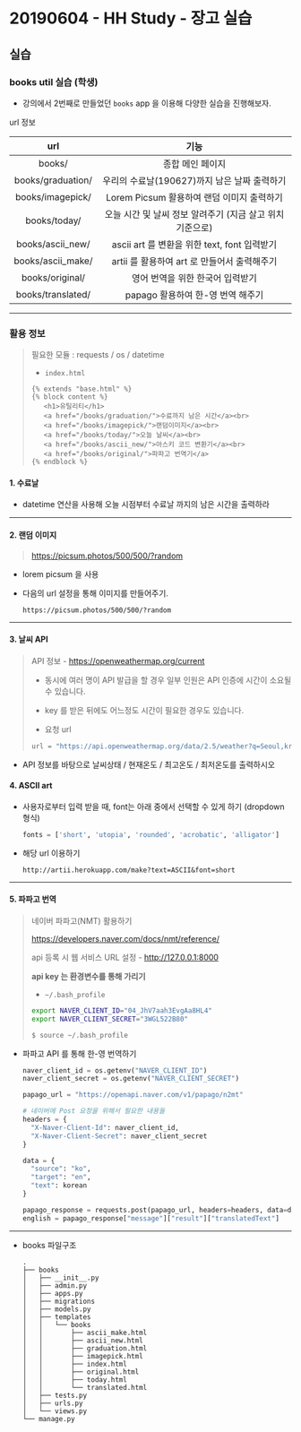 # 20190604 - HH Study - 장고 실습



## 실습

### books util 실습 (학생)

* 강의에서 2번째로 만들었던 `books` app 을 이용해 다양한 실습을 진행해보자.

url 정보

|        url        |                           기능                            |
| :---------------: | :-------------------------------------------------------: |
|      books/       |                     종합 메인 페이지                      |
| books/graduation/ |       우리의 수료날(190627)까지 남은 날짜 출력하기        |
| books/imagepick/  |        Lorem Picsum 활용하여 랜덤 이미지 출력하기         |
|   books/today/    | 오늘 시간 및 날씨 정보 알려주기 (지금 살고 위치 기준으로) |
| books/ascii_new/  |       ascii art 를 변환을 위한 text, font 입력받기        |
| books/ascii_make/ |       artii 를 활용하여 art 로 만들어서 출력해주기        |
|  books/original/  |             영어 번역을 위한 한국어 입력받기              |
| books/translated/ |             papago 활용하여 한-영 번역 해주기             |

---

### 활용 정보

> 필요한 모듈 : requests / os / datetime
>
> - `index.html`
>
> ```django
> {% extends "base.html" %}
> {% block content %}
>    <h1>유틸리티</h1>
>    <a href="/books/graduation/">수료까지 남은 시간</a><br>
>    <a href="/books/imagepick/">랜덤이미지</a><br>
>    <a href="/books/today/">오늘 날씨</a><br>
>    <a href="/books/ascii_new/">아스키 코드 변환기</a><br>
>    <a href="/books/original/">파파고 번역기</a>
> {% endblock %}
> ```

#### 1. 수료날

- datetime 연산을 사용해 오늘 시점부터 수료날 까지의 남은 시간을 출력하라

---

#### 2. 랜덤 이미지

> https://picsum.photos/500/500/?random

- lorem picsum 을 사용

- 다음의 url 설정을 통해 이미지를 만들어주기.

  ```
  https://picsum.photos/500/500/?random
  ```

---

#### 3. 날씨 API

> API 정보 - https://openweathermap.org/current
>
> - 동시에 여러 명이 API 발급을 할 경우 일부 인원은 API 인증에 시간이 소요될 수 있습니다.
> - key 를 받은 뒤에도 어느정도 시간이 필요한 경우도 있습니다.
>
> - 요청 url
>
> ```python
> url = "https://api.openweathermap.org/data/2.5/weather?q=Seoul,kr&lang=kr&APPID=" + key
> ```

- API 정보를 바탕으로 날씨상태 / 현재온도 / 최고온도 / 최저온도를 출력하시오

#### 4. ASCII art

- 사용자로부터 입력 받을 때, font는 아래 중에서 선택할 수 있게 하기 (dropdown 형식)

  ```python
  fonts = ['short', 'utopia', 'rounded', 'acrobatic', 'alligator']
  ```

- 해당 url 이용하기

  ```
  http://artii.herokuapp.com/make?text=ASCII&font=short
  ```

---

#### 5. 파파고 번역

> 네이버 파파고(NMT) 활용하기
>
> https://developers.naver.com/docs/nmt/reference/
>
> api 등록 시 웹 서비스 URL 설정 - http://127.0.0.1:8000
>
> **api key 는 환경변수를 통해 가리기**
>
> - `~/.bash_profile`
>
> ```bash
> export NAVER_CLIENT_ID="04_JhV7aah3EvgAa8HL4"
> export NAVER_CLIENT_SECRET="3WGL522B80"
> ```
>
> ```bash
> $ source ~/.bash_profile
> ```

- 파파고 API 를 통해 한-영 번역하기

  ```python
  naver_client_id = os.getenv("NAVER_CLIENT_ID")
  naver_client_secret = os.getenv("NAVER_CLIENT_SECRET")
  
  papago_url = "https://openapi.naver.com/v1/papago/n2mt"
  
  # 네이버에 Post 요청을 위해서 필요한 내용들
  headers = {
    "X-Naver-Client-Id": naver_client_id,
    "X-Naver-Client-Secret": naver_client_secret
  }
  
  data = {
    "source": "ko",
    "target": "en",
    "text": korean	
  }
  
  papago_response = requests.post(papago_url, headers=headers, data=data).json()
  english = papago_response["message"]["result"]["translatedText"]
  ```
  

---

- books 파일구조

  ```
  .
  ├── books
  │   ├── __init__.py
  │   ├── admin.py
  │   ├── apps.py
  │   ├── migrations
  │   ├── models.py
  │   ├── templates
  │   │   └── books
  │   │       ├── ascii_make.html
  │   │       ├── ascii_new.html
  │   │       ├── graduation.html
  │   │       ├── imagepick.html
  │   │       ├── index.html
  │   │       ├── original.html
  │   │       ├── today.html
  │   │       └── translated.html
  │   ├── tests.py
  │   ├── urls.py
  │   └── views.py
  └── manage.py
  ```

